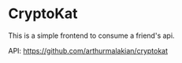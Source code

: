# CryptoKat

This is a simple frontend to consume a friend's api.

API: <a target="_blank">https://github.com/arthurmalakian/cryptokat</a>